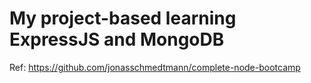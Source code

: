 # My project-based learning ExpressJS and MongoDB
Ref: https://github.com/jonasschmedtmann/complete-node-bootcamp